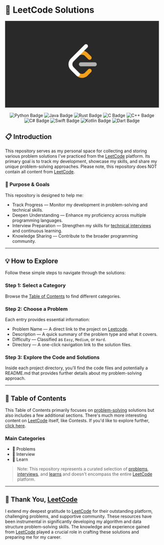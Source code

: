 # 🧠 LeetCode Solutions

[![LeetCode Logo](./image/leetcode-logo.png)](https://leetcode.com/)

<section align="center">
    <span>
        <img alt="Python Badge" src="https://img.shields.io/badge/python-transparent?style=for-the-badge&logo=python&logoColor=fff&color=4584b6">
    </span>
    <span>
        <img alt="Java Badge" src="https://img.shields.io/badge/java-transparent?style=for-the-badge&logo=java&logoColor=fff&color=ED8B00">
    </span>
    <span>
        <img alt="Rust Badge" src="https://img.shields.io/badge/rust-transparent?style=for-the-badge&logo=rust&color=CE412B">
    </span>
    <span>
        <img alt="C Badge" src="https://img.shields.io/badge/c-transparent?style=for-the-badge&logo=c&logoColor=fff&color=659AD2">
    </span>
    <span>
        <img alt="C++ Badge" src="https://img.shields.io/badge/c%2B%2B-transparent?style=for-the-badge&logo=c%2B%2B&logoColor=fff&color=00599C">
    </span>
    <span>
        <img alt="C# Badge" src="https://img.shields.io/badge/c%23-transparent?style=for-the-badge&logo=c%23&logoColor=fff&color=9179E4">
    </span>
    <span>
        <img alt="Swift Badge" src="https://img.shields.io/badge/swift-transparent?style=for-the-badge&logo=swift&logoColor=fff&color=%23F05138">
    </span>
    <span>
        <img alt="Kotlin Badge" src="https://img.shields.io/badge/kotlin-transparent?style=for-the-badge&logo=kotlin&logoColor=fff&color=%237F52FF">
    </span>
    <span>
        <img alt="Dart Badge" src="https://img.shields.io/badge/dart-transparent?style=for-the-badge&logo=dart&logoColor=fff&color=%230175C2">
    </span>
</section>

## 📋 Introduction

This repository serves as my personal space for collecting and storing various problem solutions I've practiced from the [LeetCode](https://leetcode.com/) platform. Its primary goal is to track my development, showcase my skills, and share my unique problem-solving approaches. Please note, this repository does NOT contain all content from [LeetCode](https://leetcode.com/).

### 🎯 Purpose & Goals
This repository is designed to help me:

* Track Progress — Monitor my development in problem-solving and technical skills.
* Deepen Understanding — Enhance my proficiency across multiple programming languages.
* Interview Preparation — Strengthen my skills for [technical interviews](https://leetcode.com/explore/interview/) and continuous learning.
* Knowledge Sharing — Contribute to the broader programming community.

---

## 💡 How to Explore

Follow these simple steps to navigate through the solutions:

### Step 1: Select a Category

Browse the [Table of Contents](#-table-of-contents) to find different categories.

### Step 2: Choose a Problem

Each entry provides essential information:

* Problem Name — A direct link to the project on [Leetcode](https://leetcode.com/).
* Description — A quick summary of the problem type and what it covers.
* Difficulty — Classified as `Easy`, `Medium`, or `Hard`.
* Directory — A one-click navigation link to the solution files.

### Step 3: Explore the Code and Solutions

Inside each project directory, you'll find the code files and potentially a README.md that provides further details about my problem-solving approach.

---

## 📁 Table of Contents

This Table of Contents primarily focuses on [problem-solving](https://leetcode.com/problemset/database/) solutions but also includes a few additional sections. There's much more interesting content on [LeetCode](https://leetcode.com/) itself, like Contests. If you'd like to explore further, [click here](https://leetcode.com/explore/).

### Main Categories

* 📁 Problems
* 📁 Interview
* 📁 Learn

> Note: This repository represents a curated selection of [problems](https://leetcode.com/problemset/database/), [interviews](https://leetcode.com/explore/interview/), and [learns](https://leetcode.com/explore/learn/) and doesn't encompass the entire [LeetCode](https://leetcode.com/) platform.

---

## 🙏 Thank You, [LeetCode](https://leetcode.com/)

I extend my deepest gratitude to [LeetCode](https://leetcode.com/) for their outstanding platform, challenging problems, and supportive community. These resources have been instrumental in significantly developing my algorithm and data structure problem-solving skills. The knowledge and experience gained from [LeetCode](https://leetcode.com/) played a crucial role in crafting these solutions and preparing me for my career.